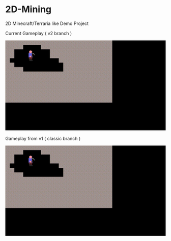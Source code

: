 # 2D-Mining
2D Minecraft/Terraria like Demo Project



Current Gameplay ( v2 branch )

![Gameplay](media/gameplay.gif)




Gameplay from v1 ( classic branch )

![Gameplay](media/gameplay_classic.gif)
